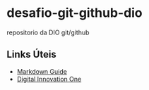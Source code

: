 # desafio-git-github-dio
repositorio da DIO git/github

## Links Úteis
 - [Markdown Guide](https://www.markdownguide.org/)
 - [Digital Innovation One](https://www.dio.me)